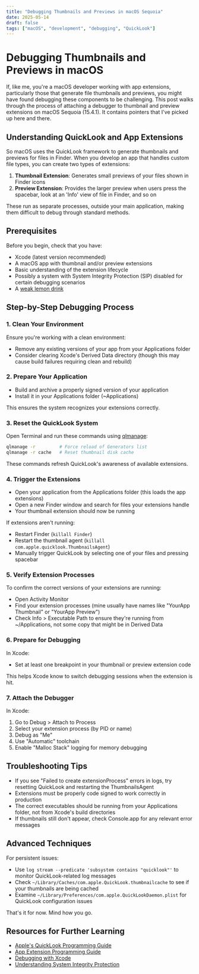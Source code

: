 ```yaml
---
title: "Debugging Thumbnails and Previews in macOS Sequoia"
date: 2025-05-14
draft: false
tags: ["macOS", "development", "debugging", "QuickLook"]
---
```


# Debugging Thumbnails and Previews in macOS

If, like me, you're a macOS developer working with app extensions, particularly those that generate file thumbnails and previews, you might have found debugging these components to be challenging. This post walks through the process of attaching a debugger to thumbnail and preview extensions on macOS Sequoia (15.4.1). It contains pointers that I've picked up here and there.

## Understanding QuickLook and App Extensions

So macOS uses the QuickLook framework to generate thumbnails and previews for files in Finder. When you develop an app that handles custom file types, you can create two types of extensions:

1. **Thumbnail Extension**: Generates small previews of your files shown in Finder icons
2. **Preview Extension**: Provides the larger preview when users press the spacebar, look at an 'Info' view of file in Finder, and so on

These run as separate processes, outside your main application, making them difficult to debug through standard methods.

## Prerequisites

Before you begin, check that you have:

- Xcode (latest version recommended)
- A macOS app with thumbnail and/or preview extensions
- Basic understanding of the extension lifecycle
- Possibly a system with System Integrity Protection (SIP) disabled for certain debugging scenarios
- A [weak lemon drink](https://www.youtube.com/watch?v=V4Cm0o_wxKs)

## Step-by-Step Debugging Process

### 1. Clean Your Environment

Ensure you're working with a clean environment:

- Remove any existing versions of your app from your Applications folder
- Consider clearing Xcode's Derived Data directory (though this may cause build failures requiring clean and rebuild)

### 2. Prepare Your Application

- Build and archive a properly signed version of your application
- Install it in your Applications folder (~Applications)

This ensures the system recognizes your extensions correctly.

### 3. Reset the QuickLook System

Open Terminal and run these commands using [qlmanage](https://ss64.com/mac/qlmanage.html):

```bash
qlmanage -r         # Force reload of Generators list
qlmanage -r cache   # Reset thumbnail disk cache
```

These commands refresh QuickLook's awareness of available extensions.

### 4. Trigger the Extensions

- Open your application from the Applications folder (this loads the app extensions)
- Open a new Finder window and search for files your extensions handle
- Your thumbnail extension should now be running

If extensions aren't running:
- Restart Finder (`killall Finder`)
- Restart the thumbnail agent (`killall com.apple.quicklook.ThumbnailsAgent`)
- Manually trigger QuickLook by selecting one of your files and pressing spacebar

### 5. Verify Extension Processes

To confirm the correct versions of your extensions are running:
- Open Activity Monitor
- Find your extension processes (mine usually have names like "YourApp Thumbnail" or "YourApp Preview")
- Check Info > Executable Path to ensure they're running from ~/Applications, not some copy that might be in Derived Data

### 6. Prepare for Debugging

In Xcode:
- Set at least one breakpoint in your thumbnail or preview extension code

This helps Xcode know to switch debugging sessions when the extension is hit.

### 7. Attach the Debugger

In Xcode:
1. Go to Debug > Attach to Process
2. Select your extension process (by PID or name)
3. Debug as "Me"
4. Use "Automatic" toolchain
5. Enable "Malloc Stack" logging for memory debugging

## Troubleshooting Tips

- If you see "Failed to create extensionProcess" errors in logs, try resetting QuickLook and restarting the ThumbnailsAgent
- Extensions must be properly code signed to work correctly in production
- The correct executables should be running from your Applications folder, not from Xcode's build directories
- If thumbnails still don't appear, check Console.app for any relevant error messages

## Advanced Techniques

For persistent issues:
- Use `log stream --predicate 'subsystem contains "quicklook"'` to monitor QuickLook-related log messages
- Check `~/Library/Caches/com.apple.QuickLook.thumbnailcache` to see if your thumbnails are being cached
- Examine `~/Library/Preferences/com.apple.QuickLookDaemon.plist` for QuickLook configuration issues

That's it for now. Mind how you go.

## Resources for Further Learning

- [Apple's QuickLook Programming Guide](https://developer.apple.com/documentation/quicklook)
- [App Extension Programming Guide](https://developer.apple.com/library/archive/documentation/General/Conceptual/ExtensibilityPG/)
- [Debugging with Xcode](https://developer.apple.com/documentation/xcode/debugging-with-xcode)
- [Understanding System Integrity Protection](https://support.apple.com/en-us/102149)
